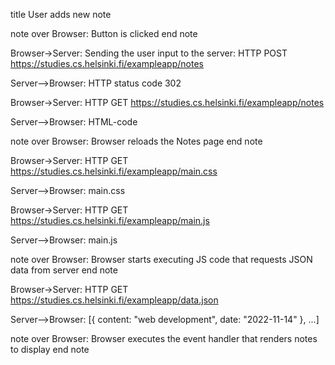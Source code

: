 title User adds new note

note over Browser:
Button is clicked
end note

Browser->Server: Sending the user input to the server: HTTP POST https://studies.cs.helsinki.fi/exampleapp/notes

Server-->Browser: HTTP status code 302

Browser->Server: HTTP GET https://studies.cs.helsinki.fi/exampleapp/notes

Server-->Browser: HTML-code

note over Browser:
Browser reloads the Notes page
end note

Browser->Server: HTTP GET https://studies.cs.helsinki.fi/exampleapp/main.css

Server-->Browser: main.css

Browser->Server: HTTP GET https://studies.cs.helsinki.fi/exampleapp/main.js

Server-->Browser: main.js

note over Browser:
Browser starts executing JS code
that requests JSON data from server
end note

Browser->Server: HTTP GET https://studies.cs.helsinki.fi/exampleapp/data.json

Server-->Browser: [{ content: "web development", date: "2022-11-14" }, ...]

note over Browser:
Browser executes the event handler
that renders notes to display
end note
